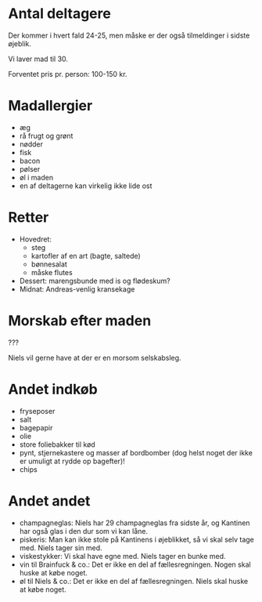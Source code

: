 # Antal deltagere

Der kommer i hvert fald 24-25, men måske er der også tilmeldinger i sidste
øjeblik.

Vi laver mad til 30.

Forventet pris pr. person: 100-150 kr.


# Madallergier

+ æg
+ rå frugt og grønt
+ nødder
+ fisk
+ bacon
+ pølser
+ øl i maden
+ en af deltagerne kan virkelig ikke lide ost


# Retter

+ Hovedret:
  + steg
  + kartofler af en art (bagte, saltede)
  + bønnesalat
  + måske flutes
+ Dessert: marengsbunde med is og flødeskum?
+ Midnat: Andreas-venlig kransekage


# Morskab efter maden

???

Niels vil gerne have at der er en morsom selskabsleg.


# Andet indkøb

+ fryseposer
+ salt
+ bagepapir
+ olie
+ store foliebakker til kød
+ pynt, stjernekastere og masser af bordbomber (dog helst noget der ikke er
  umuligt at rydde op bagefter)!
+ chips


# Andet andet

+ champagneglas: Niels har 29 champagneglas fra sidste år, og Kantinen har også
  glas i den dur som vi kan låne.
+ piskeris: Man kan ikke stole på Kantinens i øjeblikket, så vi skal selv tage
  med.  Niels tager sin med.
+ viskestykker: Vi skal have egne med.  Niels tager en bunke med.
+ vin til Brainfuck & co.: Det er ikke en del af fællesregningen.  Nogen skal
  huske at købe noget.
+ øl til Niels & co.: Det er ikke en del af fællesregningen.  Niels skal
  huske at købe noget.

